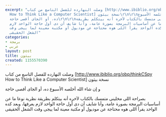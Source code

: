 ```yaml
---
excerpt: "وصلت النهارده للفصل التاسع من كتاب [http://www.ibiblio.org/obp/thinkCSpy
  How to Think Like a Computer Scientist] نسخة بيثون\r\n\r\nو إن شاء الله أخلصه اﻷسبوع
  ده، أو الجاى أقصى حاجة\r\n\r\nبصراحة اللى مخلينى متمسك بالكتاب ﻵخره أنه بيتكلم بطريقة
  نظرية نوعا ما عن أساسيات البرمجة بصورة عامة، وأنا شايف أن دى أول حاجة الواحد لازم
  يعرفها، وبعد كده الواحد يقرأ اللى هوه محتاجة عن موديول أو مكتبة معينة لما ييجى وقت
  الشغل الحقيقى"
categories:
- برمجة
- عربي
layout: post
title: بيثون
created: 1155570390
---
```

وصلت النهارده للفصل التاسع من كتاب [http://www.ibiblio.org/obp/thinkCSpy How to Think Like a Computer Scientist] نسخة بيثون

و إن شاء الله أخلصه اﻷسبوع ده، أو الجاى أقصى حاجة

بصراحة اللى مخلينى متمسك بالكتاب ﻵخره أنه بيتكلم بطريقة نظرية نوعا ما عن أساسيات البرمجة بصورة عامة، وأنا شايف أن دى أول حاجة الواحد لازم يعرفها، وبعد كده الواحد يقرأ اللى هوه محتاجة عن موديول أو مكتبة معينة لما ييجى وقت الشغل الحقيقى

